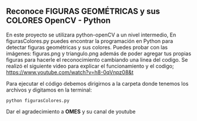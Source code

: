 ## Reconoce FIGURAS GEOMÉTRICAS y sus COLORES OpenCV - Python

En este proyecto se utilizara python-openCV a un nivel intermedio, En figurasColores.py puedes encontrar la programación en Python para detectar figuras geométricas y sus colores. Puedes probar con las imágenes:
figuras.png y triangulo.png además de poder agregar tus propias figuras para hacerle el reconocimiento cambiando una linea del codigo.
Se realizó el siguiente video para explicar el funcionamiento y el codigo; https://www.youtube.com/watch?v=h8-0qVnpz08&t

Para ejecutar el código debemos dirigirnos a la carpeta donde tenemos los archivos y digitamos en la terminal:

```python figurasColores.py```

Dar el agradecimiento a **OMES** y su canal de youtube
